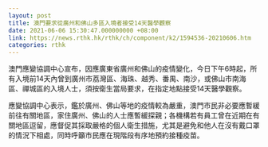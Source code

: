 ```yaml
---
layout: post
title: 澳門要求從廣州和佛山多區入境者接受14天醫學觀察
date: 2021-06-06 15:30:47.000000000 +08:00
link: https://news.rthk.hk/rthk/ch/component/k2/1594536-20210606.htm
categories: rthk
---
```


澳門應變協調中心宣布，因應廣東省廣州和佛山的疫情變化，今日下午6時起，所有入境前14天內曾到廣州市荔灣區、海珠、越秀、番禺、南沙，或佛山市南海區、禪城區的入境人士，須按衛生當局要求，在指定地點接受14天醫學觀察。

應變協調中心表示，鑑於廣州、佛山等地的疫情較為嚴重，澳門巿民非必要應暫緩前往有關地區，家住廣州、佛山的人士應暫緩探親；各機構若有員工曾在近期在有關地區逗留，應督促其採取嚴格的個人衛生措施，尤其是避免和他人在沒有戴口罩的情況下相處，同時呼籲市民應在現階段有序地預約接種疫苗。

